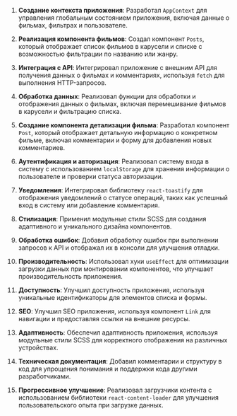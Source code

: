 1. **Создание контекста приложения**: Разработал `AppContext` для управления глобальным состоянием приложения, включая данные о фильмах, фильтрах и пользователе.

2. **Реализация компонента фильмов**: Создал компонент `Posts`, который отображает список фильмов в карусели и списке с возможностью фильтрации по названию или жанру.

3. **Интеграция с API**: Интегрировал приложение с внешним API для получения данных о фильмах и комментариях, используя `fetch` для выполнения HTTP-запросов.

4. **Обработка данных**: Реализовал функции для обработки и отображения данных о фильмах, включая перемешивание фильмов в карусели и фильтрацию списка.

5. **Создание компонента детализации фильма**: Разработал компонент `Post`, который отображает детальную информацию о конкретном фильме, включая комментарии и форму для добавления новых комментариев.

6. **Аутентификация и авторизация**: Реализовал систему входа в систему с использованием `localStorage` для хранения информации о пользователе и проверки статуса авторизации.

7. **Уведомления**: Интегрировал библиотеку `react-toastify` для отображения уведомлений о статусе операций, таких как успешный вход в систему или добавление комментария.

8. **Стилизация**: Применил модульные стили SCSS для создания адаптивного и уникального дизайна компонентов.

9. **Обработка ошибок**: Добавил обработку ошибок при выполнении запросов к API и отображал их в консоли для улучшения отладки.

10. **Производительность**: Использовал хуки `useEffect` для оптимизации загрузки данных при монтировании компонентов, что улучшает производительность приложения.

11. **Доступность**: Улучшил доступность приложения, используя уникальные идентификаторы для элементов списка и формы.

12. **SEO**: Улучшил SEO приложения, используя компонент `Link` для навигации и предоставляя ссылки на внешние ресурсы.

13. **Адаптивность**: Обеспечил адаптивность приложения, используя модульные стили SCSS для корректного отображения на различных устройствах.

14. **Техническая документация**: Добавил комментарии и структуру в код для упрощения понимания и поддержки кода другими разработчиками.

15. **Прогрессивное улучшение**: Реализовал загрузчики контента с использованием библиотеки `react-content-loader` для улучшения пользовательского опыта при загрузке данных.
